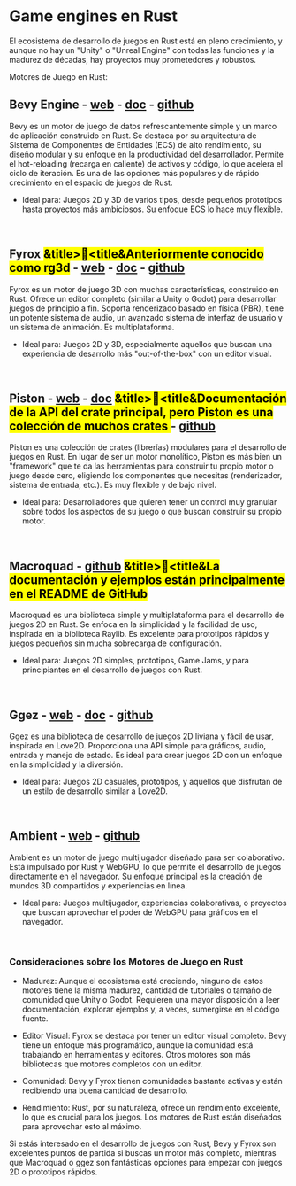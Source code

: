 # Game engines en Rust

El ecosistema de desarrollo de juegos en Rust está en pleno crecimiento, y aunque no hay un "Unity" o "Unreal Engine" con todas las funciones y la madurez de décadas, hay proyectos muy prometedores y robustos.

Motores de Juego en Rust:

## Bevy Engine - [web](https://bevyengine.org/) - [doc](https://bevyengine.org/learn/) - [github](https://github.com/bevyengine/bevy)
Bevy es un motor de juego de datos refrescantemente simple y un marco de aplicación construido en Rust. Se destaca por su arquitectura de Sistema de Componentes de Entidades (ECS) de alto rendimiento, su diseño modular y su enfoque en la productividad del desarrollador. Permite el hot-reloading (recarga en caliente) de activos y código, lo que acelera el ciclo de iteración. Es una de las opciones más populares y de rápido crecimiento en el espacio de juegos de Rust.
   * Ideal para: Juegos 2D y 3D de varios tipos, desde pequeños prototipos hasta proyectos más ambiciosos. Su enfoque ECS lo hace muy flexible.

<br />

## Fyrox  <mark>&title>📄<title&Anteriormente conocido como rg3d</mark> - [web](https://fyrox.rs/) - [doc](https://fyrox.rs/docs/) - [github](https://github.com/FyroxEngine/Fyrox)
Fyrox es un motor de juego 3D con muchas características, construido en Rust. Ofrece un editor completo (similar a Unity o Godot) para desarrollar juegos de principio a fin. Soporta renderizado basado en física (PBR), tiene un potente sistema de audio, un avanzado sistema de interfaz de usuario y un sistema de animación. Es multiplataforma.
   * Ideal para: Juegos 2D y 3D, especialmente aquellos que buscan una experiencia de desarrollo más "out-of-the-box" con un editor visual.

<br />

## Piston - [web](https://www.piston.rs/) - [doc](https://docs.rs/piston/latest/piston/) <mark>&title>📄<title&Documentación de la API del crate principal, pero Piston es una colección de muchos crates </mark>- [github](https://github.com/PistonDevelopers/piston)
Piston es una colección de crates (librerías) modulares para el desarrollo de juegos en Rust. En lugar de ser un motor monolítico, Piston es más bien un "framework" que te da las herramientas para construir tu propio motor o juego desde cero, eligiendo los componentes que necesitas (renderizador, sistema de entrada, etc.). Es muy flexible y de bajo nivel.
   * Ideal para: Desarrolladores que quieren tener un control muy granular sobre todos los aspectos de su juego o que buscan construir su propio motor.

<br />

## Macroquad - [github](https://github.com/not-fl3/macroquad) <mark>&title>📄<title&La documentación y ejemplos están principalmente en el README de GitHub</mark>
Macroquad es una biblioteca simple y multiplataforma para el desarrollo de juegos 2D en Rust. Se enfoca en la simplicidad y la facilidad de uso, inspirada en la biblioteca Raylib. Es excelente para prototipos rápidos y juegos pequeños sin mucha sobrecarga de configuración.
   * Ideal para: Juegos 2D simples, prototipos, Game Jams, y para principiantes en el desarrollo de juegos con Rust.

<br />

## Ggez - [web](https://ggez.rs/) - [doc](https://docs.rs/ggez/latest/ggez/) - [github](https://github.com/ggez/ggez)
Ggez es una biblioteca de desarrollo de juegos 2D liviana y fácil de usar, inspirada en Love2D. Proporciona una API simple para gráficos, audio, entrada y manejo de estado. Es ideal para crear juegos 2D con un enfoque en la simplicidad y la diversión.
   * Ideal para: Juegos 2D casuales, prototipos, y aquellos que disfrutan de un estilo de desarrollo similar a Love2D.

<br />

## Ambient - [web](https://ambient.run/) - [github](https://github.com/AmbientRun/Ambient)
Ambient es un motor de juego multijugador diseñado para ser colaborativo. Está impulsado por Rust y WebGPU, lo que permite el desarrollo de juegos directamente en el navegador. Su enfoque principal es la creación de mundos 3D compartidos y experiencias en línea.
   * Ideal para: Juegos multijugador, experiencias colaborativas, o proyectos que buscan aprovechar el poder de WebGPU para gráficos en el navegador.

<br />

### Consideraciones sobre los Motores de Juego en Rust
 * Madurez: Aunque el ecosistema está creciendo, ninguno de estos motores tiene la misma madurez, cantidad de tutoriales o tamaño de comunidad que Unity o Godot. Requieren una mayor disposición a leer documentación, explorar ejemplos y, a veces, sumergirse en el código fuente.

 * Editor Visual: Fyrox se destaca por tener un editor visual completo. Bevy tiene un enfoque más programático, aunque la comunidad está trabajando en herramientas y editores. Otros motores son más bibliotecas que motores completos con un editor.

 * Comunidad: Bevy y Fyrox tienen comunidades bastante activas y están recibiendo una buena cantidad de desarrollo.

 * Rendimiento: Rust, por su naturaleza, ofrece un rendimiento excelente, lo que es crucial para los juegos. Los motores de Rust están diseñados para aprovechar esto al máximo.

Si estás interesado en el desarrollo de juegos con Rust, Bevy y Fyrox son excelentes puntos de partida si buscas un motor más completo, mientras que Macroquad o ggez son fantásticas opciones para empezar con juegos 2D o prototipos rápidos.
